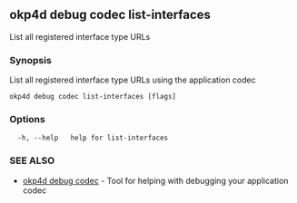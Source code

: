 ## okp4d debug codec list-interfaces

List all registered interface type URLs

### Synopsis

List all registered interface type URLs using the application codec

```
okp4d debug codec list-interfaces [flags]
```

### Options

```
  -h, --help   help for list-interfaces
```

### SEE ALSO

* [okp4d debug codec](okp4d_debug_codec.md)	 - Tool for helping with debugging your application codec
